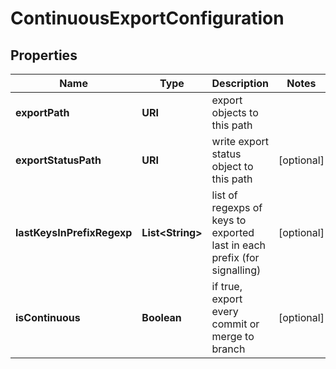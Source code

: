 

# ContinuousExportConfiguration

## Properties

Name | Type | Description | Notes
------------ | ------------- | ------------- | -------------
**exportPath** | **URI** | export objects to this path | 
**exportStatusPath** | **URI** | write export status object to this path |  [optional]
**lastKeysInPrefixRegexp** | **List&lt;String&gt;** | list of regexps of keys to exported last in each prefix (for signalling) |  [optional]
**isContinuous** | **Boolean** | if true, export every commit or merge to branch |  [optional]



